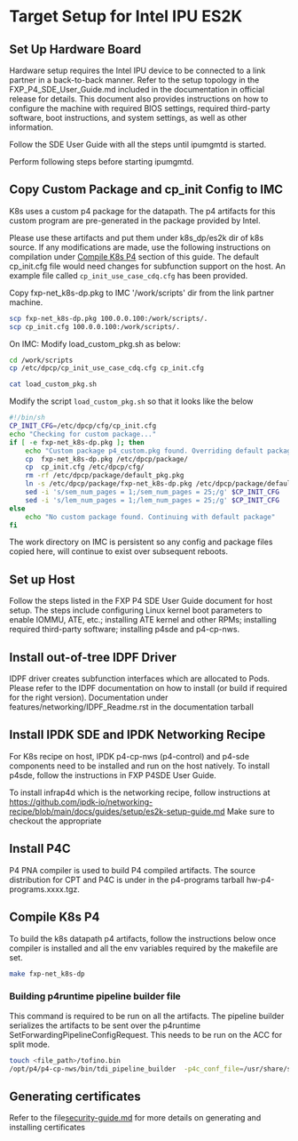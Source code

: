 # Target Setup for Intel IPU ES2K

## Set Up Hardware Board
Hardware setup requires the Intel IPU device to be connected to a link partner
in a back-to-back manner. Refer to the setup topology in the
FXP_P4_SDE_User_Guide.md included in the documentation in official release
for details. This document also provides instructions on how to configure the
machine with required BIOS settings, required third-party software, boot
instructions, and system settings, as well as other information.

Follow the SDE User Guide with all the steps until ipumgmtd is started.

Perform following steps before starting ipumgmtd.

## Copy Custom Package and cp_init Config to IMC

K8s uses a custom p4 package for the datapath. The p4 artifacts for
this custom program are pre-generated in the package provided by Intel.

Please use these artifacts and put them under k8s_dp/es2k dir of k8s source.
If any modifications are made, use the following instructions on
compilation under [Compile K8s P4](#compile-k8s-p4)
section of this guide. The default cp_init.cfg file would need changes for subfunction support
on the host. An example file called `cp_init_use_case_cdq.cfg` has been provided.

Copy fxp-net_k8s-dp.pkg to IMC '/work/scripts' dir from the link partner machine.

  ```bash
  scp fxp-net_k8s-dp.pkg 100.0.0.100:/work/scripts/.
  scp cp_init.cfg 100.0.0.100:/work/scripts/.
  ```

  On IMC:
  Modify load_custom_pkg.sh as below:

  ```bash
  cd /work/scripts
  cp /etc/dpcp/cp_init_use_case_cdq.cfg cp_init.cfg
  ```

  ```bash
  cat load_custom_pkg.sh
  ```
  Modify the script `load_custom_pkg.sh`
  so that it looks like the below

  ```bash
  #!/bin/sh
  CP_INIT_CFG=/etc/dpcp/cfg/cp_init.cfg
  echo "Checking for custom package..."
  if [ -e fxp-net_k8s-dp.pkg ]; then
      echo "Custom package p4_custom.pkg found. Overriding default package"
      cp  fxp-net_k8s-dp.pkg /etc/dpcp/package/
      cp  cp_init.cfg /etc/dpcp/cfg/
      rm -rf /etc/dpcp/package/default_pkg.pkg
      ln -s /etc/dpcp/package/fxp-net_k8s-dp.pkg /etc/dpcp/package/default_pkg.pkg
      sed -i 's/sem_num_pages = 1;/sem_num_pages = 25;/g' $CP_INIT_CFG
      sed -i 's/lem_num_pages = 1;/lem_num_pages = 25;/g' $CP_INIT_CFG
  else
      echo "No custom package found. Continuing with default package"
  fi
  ```

The work directory on IMC is persistent so any config and package files
copied here, will continue to exist over subsequent reboots.

## Set up Host

Follow the steps listed in the FXP P4 SDE User Guide document for host setup.
The steps include configuring Linux kernel boot parameters to
enable IOMMU, ATE, etc.; installing ATE kernel and other RPMs; installing
required third-party software; installing p4sde and p4-cp-nws.

## Install out-of-tree IDPF Driver

IDPF driver creates subfunction interfaces which are allocated to Pods.
Please refer to the IDPF documentation on how to install (or build if required for
the right version). Documentation under features/networking/IDPF_Readme.rst in the 
documentation tarball

## Install IPDK SDE and IPDK Networking Recipe

For K8s recipe on host, IPDK p4-cp-nws (p4-control) and p4-sde components need to be installed
and run on the host natively.
To install p4sde, follow the instructions in FXP P4SDE User Guide.

To install infrap4d which is the networking recipe, follow instructions at
https://github.com/ipdk-io/networking-recipe/blob/main/docs/guides/setup/es2k-setup-guide.md
Make sure to checkout the appropriate

## Install P4C

P4 PNA compiler is used to build P4 compiled artifacts. The source distribution
for CPT and P4C is under in the p4-programs tarball hw-p4-programs.xxxx.tgz.

## Compile K8s P4

To build the k8s datapath p4 artifacts, follow the instructions below once compiler
is installed and all the env variables required by the makefile are set.

```bash
make fxp-net_k8s-dp
```

### Building p4runtime pipeline builder file
This command is required to be run on all the artifacts. The pipeline builder serializes the artifacts to be sent over
the p4runtime SetForwardingPipelineConfigRequest. This needs to be run on the ACC for split mode.

```bash
touch <file_path>/tofino.bin
/opt/p4/p4-cp-nws/bin/tdi_pipeline_builder  -p4c_conf_file=/usr/share/stratum/es2k/es2k_skip_p4.conf  -bf_pipeline_config_binary_file=<file_path>/k8s_dp.pb.bin
```

## Generating certificates

Refer to the file[security-guide.md](security/security-guide.md) for more details on generating and installing certificates
